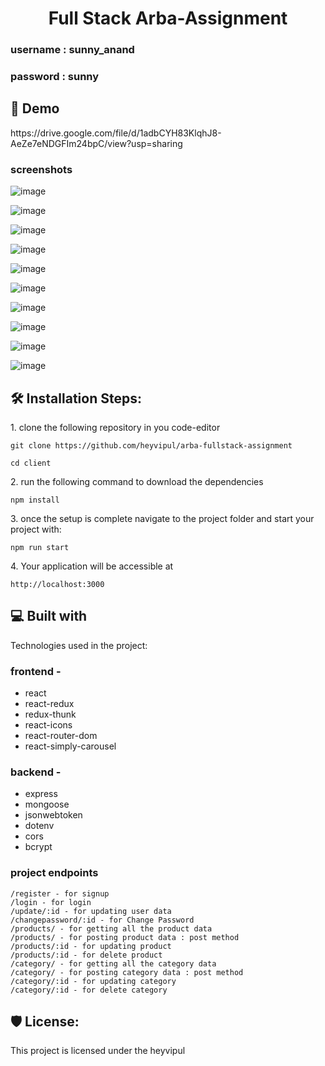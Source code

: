 <h1 align="center" id="title">Full Stack Arba-Assignment</h1>

### username : sunny_anand
### password : sunny 

<h2>🚀 Demo</h2>
https://drive.google.com/file/d/1adbCYH83KlqhJ8-AeZe7eNDGFIm24bpC/view?usp=sharing

### screenshots 
![image](https://github.com/heyvipul/arba-fullstack-assignment/assets/131906819/5e191722-8c88-49bc-ab4d-98e1e94b288a)

![image](https://github.com/heyvipul/arba-fullstack-assignment/assets/131906819/222145b3-1ed1-427e-9fc5-71bb3aeb2339)

![image](https://github.com/heyvipul/arba-fullstack-assignment/assets/131906819/b844a254-cd46-4245-abb9-8a069acd61f3)

![image](https://github.com/heyvipul/arba-fullstack-assignment/assets/131906819/76b6c2d0-597f-40e2-9041-47b69eaad34e)

![image](https://github.com/heyvipul/arba-fullstack-assignment/assets/131906819/04301a1a-4633-43a6-8e4f-61a7b6922f86)

![image](https://github.com/heyvipul/arba-fullstack-assignment/assets/131906819/93f42009-dc79-42ba-9fc4-c7c64208620f)

![image](https://github.com/heyvipul/arba-fullstack-assignment/assets/131906819/5a281165-08f0-4c6f-8e30-e46724f3cb6d)

![image](https://github.com/heyvipul/arba-fullstack-assignment/assets/131906819/fd11e8e9-3c2c-4f1b-b070-3ff27b9846e3)

![image](https://github.com/heyvipul/arba-fullstack-assignment/assets/131906819/b5174e7e-d0e4-4eff-9de0-ec65a1e77e75)

![image](https://github.com/heyvipul/arba-fullstack-assignment/assets/131906819/69c18dfb-cb2e-444b-968c-a9efffbb8513)


<h2>🛠️ Installation Steps:</h2>

<p>1. clone the following repository in you code-editor</p>

```
git clone https://github.com/heyvipul/arba-fullstack-assignment
```
```
cd client
```

<p>2. run the following command to download the dependencies</p>

```
npm install
```

<p>3. once the setup is complete navigate to the project folder and start your project with:</p>

```
npm run start
```

<p>4. Your application will be accessible at</p>

```
http://localhost:3000
```

  
  
<h2>💻 Built with</h2>

Technologies used in the project:

### frontend -
*   react
*   react-redux
*   redux-thunk
*   react-icons
*   react-router-dom
*   react-simply-carousel
### backend -
*   express
*   mongoose
*   jsonwebtoken
*   dotenv
*   cors
*   bcrypt

### project endpoints 
```
/register - for signup
/login - for login
/update/:id - for updating user data
/changepassword/:id - for Change Password
/products/ - for getting all the product data
/products/ - for posting product data : post method
/products/:id - for updating product
/products/:id - for delete product
/category/ - for getting all the category data
/category/ - for posting category data : post method
/category/:id - for updating category
/category/:id - for delete category
```


<h2>🛡️ License:</h2>

This project is licensed under the heyvipul



